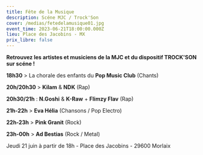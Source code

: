 ```yaml
---
title: Fête de la Musique
description: Scéne MJC / Trock'Son
cover: /medias/fetedelamusique01.jpg
event_time: 2023-06-21T18:00:00.000Z
lieu: Place des Jacobins - MX
prix_libre: false
---
```

**Retrouvez les artistes et musiciens de la MJC et du dispositif TROCK'SON sur scéne !** 

**18h30** > La chorale des enfants du **Pop Music Club** (Chants) 

**20h/20h30** > **Kilam** & **NDK** (Rap)

**20h30/21h** : **N.Goshi** & **K-Raw** + **Flimzy Flav** (Rap)

**21h-22h** > **Eva Hélia** (Chansons / Pop Electro)

**22h-23h** > **Pink Granit** (Rock)

**23h-00h** > **Ad Bestias** (Rock / Metal)

Jeudi 21 juin à partir de 18h - Place des Jacobins - 29600 Morlaix
